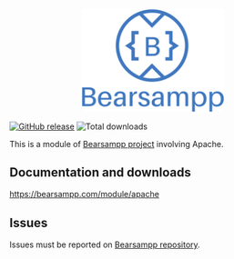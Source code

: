 <p align="center"><a href="https://bearsampp.com/contribute" target="_blank"><img width="250" src="img/Bearsampp-logo.svg"></a></p>

[![GitHub release](https://img.shields.io/github/release/bearsampp/module-apache.svg?style=flat-square)](https://github.com/bearsampp/module-apache/releases/latest)
![Total downloads](https://img.shields.io/github/downloads/bearsampp/module-apache/total.svg?style=flat-square)

This is a module of [Bearsampp project](https://github.com/bearsampp/bearsampp) involving Apache.

## Documentation and downloads

https://bearsampp.com/module/apache

## Issues

Issues must be reported on [Bearsampp repository](https://github.com/bearsampp/bearsampp/issues).
